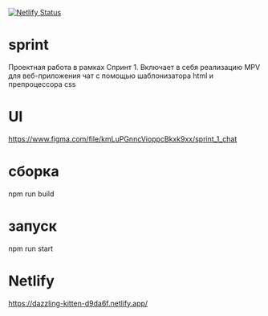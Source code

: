 [![Netlify Status](https://api.netlify.com/api/v1/badges/359cc3ab-5371-48ea-9862-a5dad6a7d8bb/deploy-status)](https://app.netlify.com/sites/dazzling-kitten-d9da6f/deploys)
# sprint
Проектная работа в рамках Спринт 1. Включает в себя реализацию MPV для веб-приложения чат с помощью шаблонизатора html и препроцессора css
# UI
https://www.figma.com/file/kmLuPGnncVioppcBkxk9xx/sprint_1_chat
# сборка
npm run build 
# запуск
npm run start
# Netlify
https://dazzling-kitten-d9da6f.netlify.app/